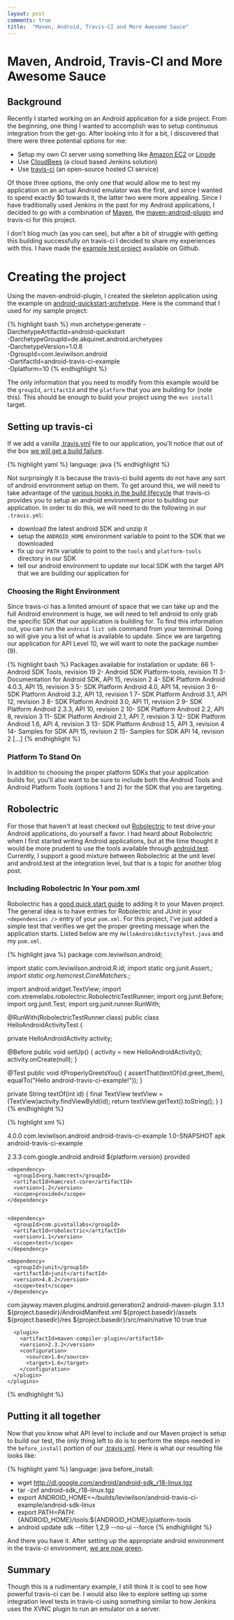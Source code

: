 ```yaml
---
layout: post
comments: true
title:  "Maven, Android, Travis-CI and More Awesome Sauce"
---
```


# Maven, Android, Travis-CI and More Awesome Sauce

##  Background

Recently I started working on an Android application for a side project.  From the beginning, one thing I wanted to accomplish was to setup continuous integration from the get-go.  After looking into it for a bit, I discovered that there were three potential options for me:

* Setup my own CI server using something like [Amazon EC2](http://aws.amazon.com/ec2/) or [Linode](http://www.linode.com/)
* Use [CloudBees](http://wiki.cloudbees.com/bin/view/DEV/Android) (a cloud based Jenkins solution)
* Use [travis-ci](http://travis-ci.org/) (an open-source hosted CI service)

Of those three options, the only one that would allow me to test my application on an actual Android emulator was the first, and since I wanted to spend exactly $0 towards it, the latter two were more appealing.  Since I have traditionally used Jenkins in the past for my Android applications, I decided to go with a combination of [Maven](http://maven.apache.org/), the [maven-android-plugin](http://code.google.com/p/maven-android-plugin/wiki/GettingStarted) and travis-ci for this project.

I don't blog much (as you can see), but after a bit of struggle with getting this building successfully on travis-ci I decided to share my experiences with this.  I have made the [example test project](https://github.com/leviwilson/android-travis-ci-example) available on Github.

#  Creating the project

Using the maven-android-plugin, I created the skeleton application using the example on [android-quickstart-archetype](http://stand.spree.de/wiki_details_maven_archetypes).  Here is the command that I used for my sample project:

{% highlight bash %}
mvn archetype:generate -DarchetypeArtifactId=android-quickstart \
-DarchetypeGroupId=de.akquinet.android.archetypes \
-DarchetypeVersion=1.0.8 \
-DgroupId=com.leviwilson.android \
-DartifactId=android-travis-ci-example \
-Dplatform=10
{% endhighlight %}

The only information that you need to modify from this example would be the `groupId`, `artifactId` and the `platform` that you are building for (note this).  This should be enough to build your project using the `mvn install` target.

## Setting up travis-ci

If we add a vanilla [.travis.yml](https://github.com/leviwilson/android-travis-ci-example/blob/a578cd59e3220ff205af682b121d0fb06f1cdfc2/.travis.yml) file to our application, you'll notice that out of the box [we will get a build failure](http://travis-ci.org/#!/leviwilson/android-travis-ci-example/builds/1511700).

{% highlight yaml %}
language: java
{% endhighlight %}

Not surprisingly it is because the travis-ci build agents do not have any sort of android environment setup on them.   To get around this, we will need to take advantage of the [various hooks in the build lifecycle](http://about.travis-ci.org/docs/user/build-configuration/) that travis-ci provides you to setup an android environment prior to building our application.  In order to do this, we will need to do the following in our `.travis.yml`:

*  download the latest android SDK and unzip it
*  setup the `ANDROID_HOME` environment variable to point to the SDK that we downloaded
*  fix up our `PATH` variable to point to the `tools` and `platform-tools` directory in our SDK
*  tell our android environment to update our local SDK with the target API that we are building our application for

### Choosing the Right Environment
Since travis-ci has a limited amount of space that we can take up and the full Android environment is huge, we will need to tell android to only grab the specific SDK that our application is building for.  To find this information out, you can run the `android list sdk` command from your terminal.  Doing so will give you a list of what is available to update.  Since we are targeting our application for API Level 10, we will want to note the package number (9).

{% highlight bash %}
Packages available for installation or update: 66
   1- Android SDK Tools, revision 19
   2- Android SDK Platform-tools, revision 11
   3- Documentation for Android SDK, API 15, revision 2
   4- SDK Platform Android 4.0.3, API 15, revision 3
   5- SDK Platform Android 4.0, API 14, revision 3
   6- SDK Platform Android 3.2, API 13, revision 1
   7- SDK Platform Android 3.1, API 12, revision 3
   8- SDK Platform Android 3.0, API 11, revision 2
   9- SDK Platform Android 2.3.3, API 10, revision 2
  10- SDK Platform Android 2.2, API 8, revision 3
  11- SDK Platform Android 2.1, API 7, revision 3
  12- SDK Platform Android 1.6, API 4, revision 3
  13- SDK Platform Android 1.5, API 3, revision 4
  14- Samples for SDK API 15, revision 2
  15- Samples for SDK API 14, revision 2
[...]
{% endhighlight %}

### Platform To Stand On
In addition to choosing the proper platform SDKs that your application builds for, you'll also want to be sure to include both the Android Tools and Android Platform Tools (options 1 and 2) for the SDK that you are targeting.

## Robolectric

For those that haven't at least checked out [Robolectric](http://pivotal.github.com/robolectric/) to test drive your Android applications, do yourself a favor.  I had heard about Robolectric when I first started writing Android applications, but at the time thought it would be more prudent to use the tools available through [android.test](http://developer.android.com/reference/android/test/package-summary.html).  Currently, I support a good mixture between Robolectric at the unit level and android.test at the integration level, but that is a topic for another blog post. 

### Including Robolectric In Your pom.xml
Robolectric has a [good quick start guide](http://pivotal.github.com/robolectric/maven-quick-start.html) to adding it to your Maven project.  The general idea is to have entries for Robolectric and JUnit in your `<dependencies />` entry of your `pom.xml`.  For this project, I've just added a simple test that verifies we get the proper greeting message when the application starts.  Listed below are my `HelloAndroidActivityTest.java` and my `pom.xml`.

{% highlight java %}
package com.leviwilson.android;

import static com.leviwilson.android.R.id;
import static org.junit.Assert.*;
import static org.hamcrest.CoreMatchers.*;

import android.widget.TextView;
import com.xtremelabs.robolectric.RobolectricTestRunner;
import org.junit.Before;
import org.junit.Test;
import org.junit.runner.RunWith;

@RunWith(RobolectricTestRunner.class)
public class HelloAndroidActivityTest {

  private HelloAndroidActivity activity;

  @Before
  public void setUp() {
    activity = new HelloAndroidActivity();
    activity.onCreate(null);
  }

  @Test
  public void itProperlyGreetsYou() {
    assertThat(textOf(id.greet_them), equalTo("Hello android-travis-ci-example!"));
  }

  private String textOf(int id) {
    final TextView textView = (TextView)activity.findViewById(id);
    return textView.getText().toString();
  }
}
{% endhighlight %}


{% highlight xml %}
<?xml version="1.0" encoding="UTF-8"?>
<project xmlns="http://maven.apache.org/POM/4.0.0" xmlns:xsi="http://www.w3.org/2001/XMLSchema-instance"
  xsi:schemaLocation="http://maven.apache.org/POM/4.0.0 http://maven.apache.org/maven-v4_0_0.xsd">
  <modelVersion>4.0.0</modelVersion>
  <groupId>com.leviwilson.android</groupId>
  <artifactId>android-travis-ci-example</artifactId>
  <version>1.0-SNAPSHOT</version>
  <packaging>apk</packaging>
  <name>android-travis-ci-example</name>

  <properties>
    <platform.version> 2.3.3
    </platform.version>
  </properties>

  <dependencies>
    <dependency>
      <groupId>com.google.android</groupId>
      <artifactId>android</artifactId>
      <version>${platform.version}</version>
      <scope>provided</scope>
    </dependency>

    <dependency>
      <groupId>org.hamcrest</groupId>
      <artifactId>hamcrest-core</artifactId>
      <version>1.2</version>
      <scope>provided</scope>
    </dependency>


    <dependency>
      <groupId>com.pivotallabs</groupId>
      <artifactId>robolectric</artifactId>
      <version>1.1</version>
      <scope>test</scope>
    </dependency>

    <dependency>
      <groupId>junit</groupId>
      <artifactId>junit</artifactId>
      <version>4.8.2</version>
      <scope>test</scope>
    </dependency>
  </dependencies>

  <build>
    <plugins>
      <plugin>
        <groupId>com.jayway.maven.plugins.android.generation2</groupId>
        <artifactId>android-maven-plugin</artifactId>
        <version>3.1.1</version>
        <configuration>
          <androidManifestFile>${project.basedir}/AndroidManifest.xml</androidManifestFile>
          <assetsDirectory>${project.basedir}/assets</assetsDirectory>
          <resourceDirectory>${project.basedir}/res</resourceDirectory>
          <nativeLibrariesDirectory>${project.basedir}/src/main/native</nativeLibrariesDirectory>
          <sdk>
            <platform>10</platform>
          </sdk>
          <undeployBeforeDeploy>true</undeployBeforeDeploy>
        </configuration>
        <extensions>true</extensions>
      </plugin>

      <plugin>
        <artifactId>maven-compiler-plugin</artifactId>
        <version>2.3.2</version>
        <configuration>
          <source>1.6</source>
          <target>1.6</target>
        </configuration>
      </plugin>
    </plugins>
  </build>
</project>
{% endhighlight %}

## Putting it all together

Now that you know what API level to include and our Maven project is setup to build our test, the only thing left to do is to perform the steps needed in the `before_install` portion of our [.travis.yml](https://github.com/leviwilson/android-travis-ci-example/blob/5c8e802994075f5be434fae1adabf1406f68828d/.travis.yml).  Here is what our resulting file looks like:

{% highlight yaml %}
language: java
before_install:
  - wget http://dl.google.com/android/android-sdk_r18-linux.tgz
  - tar -zxf android-sdk_r18-linux.tgz
  - export ANDROID_HOME=~/builds/leviwilson/android-travis-ci-example/android-sdk-linux
  - export PATH=${PATH}:${ANDROID_HOME}/tools:${ANDROID_HOME}/platform-tools
  - android update sdk --filter 1,2,9 --no-ui --force
{% endhighlight %}

And there you have it.  After setting up the appropriate android environment in the travis-ci environment, [we are now green](http://travis-ci.org/#!/leviwilson/android-travis-ci-example/builds/1512189).

## Summary

Though this is a rudimentary example, I still think it is cool to see how powerful travis-ci can be.  I would also like to explore setting up some integration level tests in travis-ci using something similar to how Jenkins uses the XVNC plugin to run an emulator on a server.
